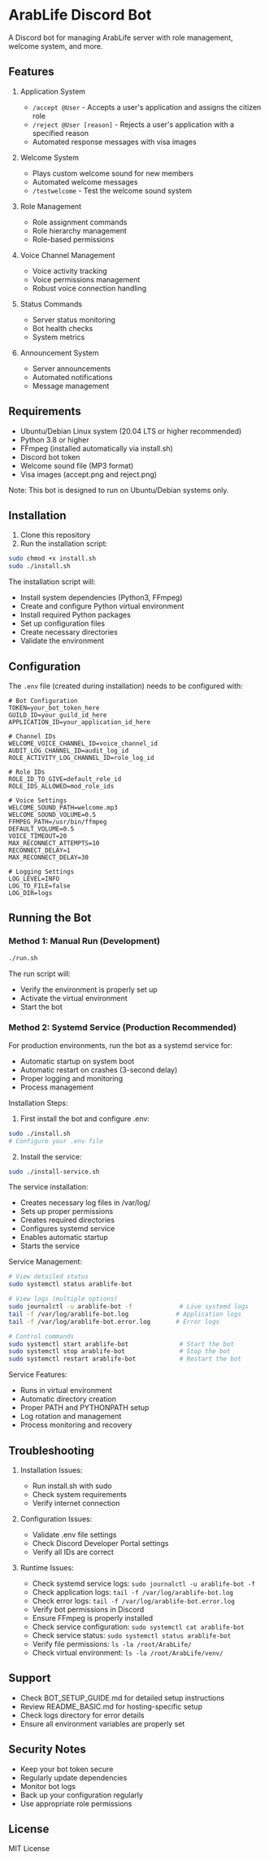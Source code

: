 # ArabLife Discord Bot

A Discord bot for managing ArabLife server with role management, welcome system, and more.

## Features

1. Application System
   - `/accept @User` - Accepts a user's application and assigns the citizen role
   - `/reject @User [reason]` - Rejects a user's application with a specified reason
   - Automated response messages with visa images

2. Welcome System
   - Plays custom welcome sound for new members
   - Automated welcome messages
   - `/testwelcome` - Test the welcome sound system

3. Role Management
   - Role assignment commands
   - Role hierarchy management
   - Role-based permissions

4. Voice Channel Management
   - Voice activity tracking
   - Voice permissions management
   - Robust voice connection handling

5. Status Commands
   - Server status monitoring
   - Bot health checks
   - System metrics

6. Announcement System
   - Server announcements
   - Automated notifications
   - Message management

## Requirements

- Ubuntu/Debian Linux system (20.04 LTS or higher recommended)
- Python 3.8 or higher
- FFmpeg (installed automatically via install.sh)
- Discord bot token
- Welcome sound file (MP3 format)
- Visa images (accept.png and reject.png)

Note: This bot is designed to run on Ubuntu/Debian systems only.

## Installation

1. Clone this repository
2. Run the installation script:
```bash
sudo chmod +x install.sh
sudo ./install.sh
```

The installation script will:
- Install system dependencies (Python3, FFmpeg)
- Create and configure Python virtual environment
- Install required Python packages
- Set up configuration files
- Create necessary directories
- Validate the environment

## Configuration

The `.env` file (created during installation) needs to be configured with:

```env
# Bot Configuration
TOKEN=your_bot_token_here
GUILD_ID=your_guild_id_here
APPLICATION_ID=your_application_id_here

# Channel IDs
WELCOME_VOICE_CHANNEL_ID=voice_channel_id
AUDIT_LOG_CHANNEL_ID=audit_log_id
ROLE_ACTIVITY_LOG_CHANNEL_ID=role_log_id

# Role IDs
ROLE_ID_TO_GIVE=default_role_id
ROLE_IDS_ALLOWED=mod_role_ids

# Voice Settings
WELCOME_SOUND_PATH=welcome.mp3
WELCOME_SOUND_VOLUME=0.5
FFMPEG_PATH=/usr/bin/ffmpeg
DEFAULT_VOLUME=0.5
VOICE_TIMEOUT=20
MAX_RECONNECT_ATTEMPTS=10
RECONNECT_DELAY=1
MAX_RECONNECT_DELAY=30

# Logging Settings
LOG_LEVEL=INFO
LOG_TO_FILE=false
LOG_DIR=logs
```

## Running the Bot

### Method 1: Manual Run (Development)

```bash
./run.sh
```

The run script will:
- Verify the environment is properly set up
- Activate the virtual environment
- Start the bot

### Method 2: Systemd Service (Production Recommended)

For production environments, run the bot as a systemd service for:
- Automatic startup on system boot
- Automatic restart on crashes (3-second delay)
- Proper logging and monitoring
- Process management

Installation Steps:

1. First install the bot and configure .env:
```bash
sudo ./install.sh
# Configure your .env file
```

2. Install the service:
```bash
sudo ./install-service.sh
```

The service installation:
- Creates necessary log files in /var/log/
- Sets up proper permissions
- Creates required directories
- Configures systemd service
- Enables automatic startup
- Starts the service

Service Management:

```bash
# View detailed status
sudo systemctl status arablife-bot

# View logs (multiple options)
sudo journalctl -u arablife-bot -f             # Live systemd logs
tail -f /var/log/arablife-bot.log             # Application logs
tail -f /var/log/arablife-bot.error.log       # Error logs

# Control commands
sudo systemctl start arablife-bot              # Start the bot
sudo systemctl stop arablife-bot               # Stop the bot
sudo systemctl restart arablife-bot            # Restart the bot
```

Service Features:
- Runs in virtual environment
- Automatic directory creation
- Proper PATH and PYTHONPATH setup
- Log rotation and management
- Process monitoring and recovery

## Troubleshooting

1. Installation Issues:
   - Run install.sh with sudo
   - Check system requirements
   - Verify internet connection

2. Configuration Issues:
   - Validate .env file settings
   - Check Discord Developer Portal settings
   - Verify all IDs are correct

3. Runtime Issues:
   - Check systemd service logs: `sudo journalctl -u arablife-bot -f`
   - Check application logs: `tail -f /var/log/arablife-bot.log`
   - Check error logs: `tail -f /var/log/arablife-bot.error.log`
   - Verify bot permissions in Discord
   - Ensure FFmpeg is properly installed
   - Check service configuration: `sudo systemctl cat arablife-bot`
   - Check service status: `sudo systemctl status arablife-bot`
   - Verify file permissions: `ls -la /root/ArabLife/`
   - Check virtual environment: `ls -la /root/ArabLife/venv/`

## Support

- Check BOT_SETUP_GUIDE.md for detailed setup instructions
- Review README_BASIC.md for hosting-specific setup
- Check logs directory for error details
- Ensure all environment variables are properly set

## Security Notes

- Keep your bot token secure
- Regularly update dependencies
- Monitor bot logs
- Back up your configuration regularly
- Use appropriate role permissions

## License

MIT License
